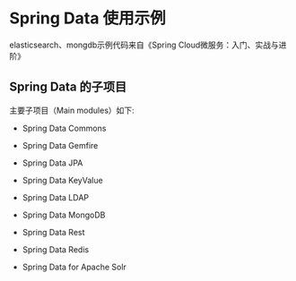 # Spring Data 使用示例

elasticsearch、mongdb示例代码来自《Spring Cloud微服务：入门、实战与进阶》

## Spring Data 的子项目

主要子项目（Main modules）如下:

- Spring Data Commons

- Spring Data Gemfire

- Spring Data JPA

- Spring Data KeyValue

- Spring Data LDAP

- Spring Data MongoDB

- Spring Data Rest

- Spring Data Redis

- Spring Data for Apache Solr

